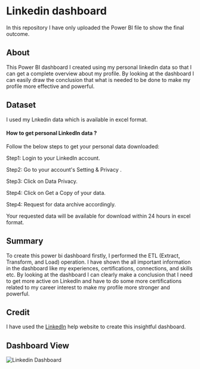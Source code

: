 # Linkedin dashboard
In this repository I have only uploaded the Power BI file to show the final outcome.
## About
This Power BI dashboard I created using my personal linkedin data so that I can get a complete overview about my profile.
By looking at the dashboard I can easily draw the conclusion that what is needed to be done to make my profile more effective and powerful.
## Dataset
I used my Lnkedin data which is available in excel format.
#### How to get personal LinkedIn data ?

Follow the below steps to get your personal data downloaded:

Step1: Login to your LinkedIn account.

Step2: Go to your account's Setting & Privacy .

Step3: Click on Data Privacy.

Step4: Click on Get a Copy of your data.

Step4: Request for data archive accordingly.

Your requested data will be available for download within 24 hours in excel format.

## Summary
To create this power bi dashboard firstly, I performed the ETL (Extract, Transform, and Load) operation.
I have shown the all important information in the dashboard like my experiences, certifications, connections, and skills etc.
By looking at the dashboard I can clearly make a conclusion that I need to get more active on LinkedIn and have to do some more certifications related to my career interest to make my profile more stronger and powerful.
## Credit
I have used the [LinkedIn][1] help website to create this insightful dashboard.

## Dashboard View
![Linkedin Dashboard](https://user-images.githubusercontent.com/105152670/167817172-2a8117b4-5f33-4063-b960-3e3dae3a0203.JPG)

[1]: https://www.linkedin.com/help/linkedin/answer/50191/downloading-your-account-data?lang=en  "LinkedIn"
